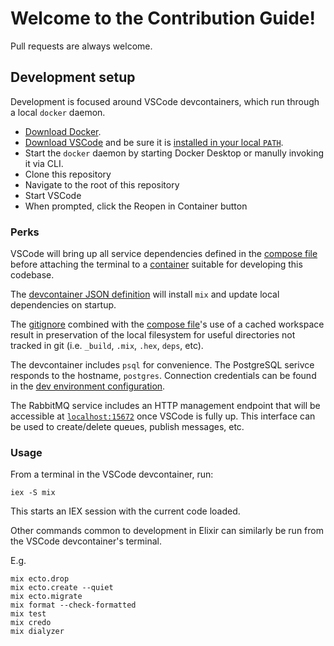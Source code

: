 # Welcome to the Contribution Guide!

Pull requests are always welcome.

## Development setup

Development is focused around VSCode devcontainers, which run through a local `docker` daemon.

- [Download Docker](https://www.docker.com/products/docker-desktop/).
- [Download VSCode](https://code.visualstudio.com/download) and be sure it is [installed in your local `PATH`](https://code.visualstudio.com/docs/setup/mac#_launching-from-the-command-line).
- Start the `docker` daemon by starting Docker Desktop or manully invoking it via CLI.
- Clone this repository
- Navigate to the root of this repository
- Start VSCode
- When prompted, click the Reopen in Container button

### Perks

VSCode will bring up all service dependencies defined in the [compose file](.devcontainer/docker-compose.yaml) before attaching the terminal to a [container](.devcontainer/Dockerfile) suitable for developing this codebase.

The [devcontainer JSON definition](.devcontainer/devcontainer.json) will install `mix` and update local dependencies on startup.

The [gitignore](.gitignore) combined with the [compose file](.devcontainer/docker-compose.yaml)'s use of a cached workspace result in preservation of the local filesystem for useful directories not tracked in git (i.e. `_build`, `.mix`, `.hex`, `deps`, etc).

The devcontainer includes `psql` for convenience. The PostgreSQL serivce responds to the hostname, `postgres`. Connection credentials can be found in the [dev environment configuration](config/dev.exs).

The RabbitMQ service includes an HTTP management endpoint that will be accessible at [`localhost:15672`](localhost:15672) once VSCode is fully up. This interface can be used to create/delete queues, publish messages, etc.

### Usage

From a terminal in the VSCode devcontainer, run:
```console
iex -S mix
```

This starts an IEX session with the current code loaded.

Other commands common to development in Elixir can similarly be run from the VSCode devcontainer's terminal.

E.g.
```console
mix ecto.drop
mix ecto.create --quiet
mix ecto.migrate
mix format --check-formatted
mix test
mix credo
mix dialyzer
```
